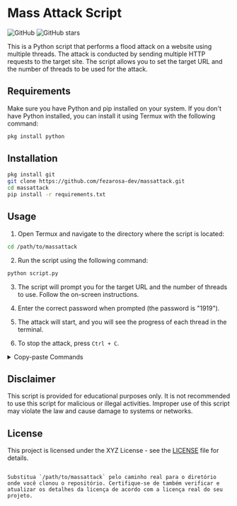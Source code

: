 

# Mass Attack Script

![GitHub](https://img.shields.io/github/license/fezarosa-dev/massattack)
![GitHub stars](https://img.shields.io/github/stars/fezarosa-dev/massattack)

This is a Python script that performs a flood attack on a website using multiple threads. The attack is conducted by sending multiple HTTP requests to the target site. The script allows you to set the target URL and the number of threads to be used for the attack.

## Requirements

Make sure you have Python and pip installed on your system. If you don't have Python installed, you can install it using Termux with the following command:

```bash
pkg install python
```

## Installation

```bash
pkg install git
git clone https://github.com/fezarosa-dev/massattack.git
cd massattack
pip install -r requirements.txt
```

## Usage

1. Open Termux and navigate to the directory where the script is located:

```bash
cd /path/to/massattack
```

2. Run the script using the following command:

```bash
python script.py
```

3. The script will prompt you for the target URL and the number of threads to use. Follow the on-screen instructions.

4. Enter the correct password when prompted (the password is "1919").

5. The attack will start, and you will see the progress of each thread in the terminal.

6. To stop the attack, press `Ctrl + C`.

<details>
<summary>Copy-paste Commands</summary>

```bash
pkg install python git
git clone https://github.com/fezarosa-dev/massattack.git
cd massattack
pip install -r requirements.txt
python script.py
```

</details>

## Disclaimer

This script is provided for educational purposes only. It is not recommended to use this script for malicious or illegal activities. Improper use of this script may violate the law and cause damage to systems or networks.

## License

This project is licensed under the XYZ License - see the [LICENSE](LICENSE) file for details.
```

Substitua `/path/to/massattack` pelo caminho real para o diretório onde você clonou o repositório. Certifique-se de também verificar e atualizar os detalhes da licença de acordo com a licença real do seu projeto.
